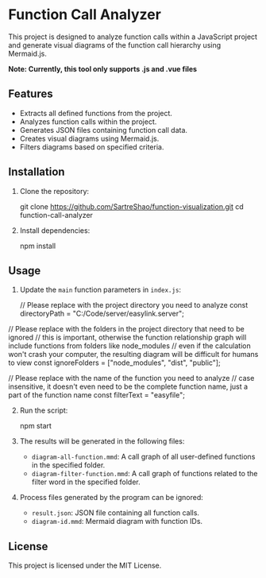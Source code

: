 # Function Call Analyzer

This project is designed to analyze function calls within a JavaScript project and generate visual diagrams of the function call hierarchy using Mermaid.js.

**Note: Currently, this tool only supports .js and .vue files**

## Features

- Extracts all defined functions from the project.
- Analyzes function calls within the project.
- Generates JSON files containing function call data.
- Creates visual diagrams using Mermaid.js.
- Filters diagrams based on specified criteria.

## Installation

1. Clone the repository:

   git clone https://github.com/SartreShao/function-visualization.git
   cd function-call-analyzer

2. Install dependencies:

   npm install

## Usage

1. Update the `main` function parameters in `index.js`:

   // Please replace with the project directory you need to analyze
  const directoryPath = "C:/Code/server/easylink.server";

  // Please replace with the folders in the project directory that need to be ignored 
  // this is important, otherwise the function relationship graph will include functions from folders like node_modules
  // even if the calculation won't crash your computer, the resulting diagram will be difficult for humans to view
  const ignoreFolders = ["node_modules", "dist", "public"];

  // Please replace with the name of the function you need to analyze
  // case insensitive, it doesn't even need to be the complete function name, just a part of the function name
  const filterText = "easyfile";


2. Run the script:

   npm start

3. The results will be generated in the following files:
   - `diagram-all-function.mmd`: A call graph of all user-defined functions in the specified folder.
   - `diagram-filter-function.mmd`: A call graph of functions related to the filter word in the specified folder.

4. Process files generated by the program can be ignored:
   - `result.json`: JSON file containing all function calls.
   - `diagram-id.mmd`: Mermaid diagram with function IDs.


## License

This project is licensed under the MIT License.
